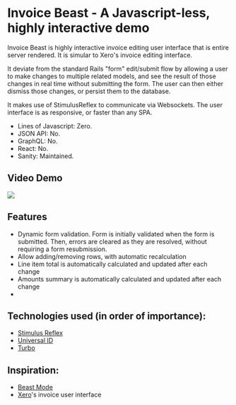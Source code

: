 # Invoice Beast - A Javascript-less, highly interactive demo

Invoice Beast is highly interactive invoice editing user interface
that is entire server rendered. It is simular to Xero's invoice
editing interface.

It deviate from the standard Rails "form" edit/submit flow by allowing
a user to make changes to multiple related models, and see the result
of those changes in real time without submitting the form. The user can
then either dismiss those changes, or persist them to the database.

It makes use of StimulusReflex to communicate via Websockets.
The user interface is as responsive, or faster than any SPA.

- Lines of Javascript: Zero.
- JSON API: No.
- GraphQL: No.
- React: No.
- Sanity: Maintained.

## Video Demo

[![](https://img.youtube.com/vi/KHZuMW0IZTY/maxresdefault.jpg)](https://youtu.be/KHZuMW0IZTY)

## Features
- Dynamic form validation. Form is initially validated when the form is submitted. Then, errors are cleared as they are resolved, without requiring a form resubmission.
- Allow adding/removing rows, with automatic recalculation
- Line item total is automatically calculated and updated after each change
- Amounts summary is automatically calculated and updated after each change
-
## Technologies used (in order of importance):

- [Stimulus Reflex](https://docs.stimulusreflex.com/)
- [Universal ID](https://github.com/hopsoft/universalid)
- [Turbo](https://turbo.hotwired.dev/)

## Inspiration:

- [Beast Mode](https://beastmode.leastbad.com/)
- [Xero](https://xero.com)'s invoice user interface
